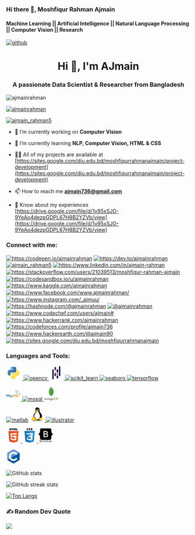 ### Hi there 👋, Moshfiqur Rahman Ajmain
#### Machine Learning || Artificial Intelligence || Natural Language Processing || Computer Vision || Research 

[<img src='https://cdn.jsdelivr.net/npm/simple-icons@3.0.1/icons/github.svg' alt='github' height='40'>](https://github.com/ajmainrahman)  

<h1 align="center">Hi 👋, I'm AJmain</h1>
<h3 align="center">A passionate Data Scientist & Researcher from Bangladesh</h3>

<p align="left"> <img src="https://komarev.com/ghpvc/?username=ajmainrahman&label=Profile%20views&color=0e75b6&style=flat" alt="ajmainrahman" /> </p>

<p align="left"> <a href="https://github.com/ryo-ma/github-profile-trophy"><img src="https://github-profile-trophy.vercel.app/?username=ajmainrahman" alt="ajmainrahman" /></a> </p>

<p align="left"> <a href="https://twitter.com/ajmain_rahman5" target="blank"><img src="https://img.shields.io/twitter/follow/ajmain_rahman5?logo=twitter&style=for-the-badge" alt="ajmain_rahman5" /></a> </p>

- 🔭 I’m currently working on **Computer Vision**

- 🌱 I’m currently learning **NLP, Computer Vision, HTML & CSS**

- 👨‍💻 All of my projects are available at [https://sites.google.com/diu.edu.bd/moshfiqurrahmanajmain/project-development](https://sites.google.com/diu.edu.bd/moshfiqurrahmanajmain/project-development)

- 📫 How to reach me **ajmain736@gmail.com**

- 📄 Know about my experiences [https://drive.google.com/file/d/1v95xSJO-9YeAo4dezpGDPL67H8B2YZVb/view](https://drive.google.com/file/d/1v95xSJO-9YeAo4dezpGDPL67H8B2YZVb/view)

<h3 align="left">Connect with me:</h3>
<p align="left">
<a href="https://codepen.io/ajmainrahman" target="blank"><img align="center" src="https://raw.githubusercontent.com/rahuldkjain/github-profile-readme-generator/master/src/images/icons/Social/codepen.svg" alt="https://codepen.io/ajmainrahman" height="30" width="40" /></a>
<a href="https://dev.to/ajmainrahman" target="blank"><img align="center" src="https://raw.githubusercontent.com/rahuldkjain/github-profile-readme-generator/master/src/images/icons/Social/devto.svg" alt="https://dev.to/ajmainrahman" height="30" width="40" /></a>
<a href="https://twitter.com/ajmain_rahman5" target="blank"><img align="center" src="https://raw.githubusercontent.com/rahuldkjain/github-profile-readme-generator/master/src/images/icons/Social/twitter.svg" alt="ajmain_rahman5" height="30" width="40" /></a>
<a href="https://www.linkedin.com/in/ajmain-rahman" target="blank"><img align="center" src="https://raw.githubusercontent.com/rahuldkjain/github-profile-readme-generator/master/src/images/icons/Social/linked-in-alt.svg" alt="https://www.linkedin.com/in/ajmain-rahman" height="30" width="40" /></a>
<a href="https://stackoverflow.com/users/21039513/moshfiqur-rahman-ajmain" target="blank"><img align="center" src="https://raw.githubusercontent.com/rahuldkjain/github-profile-readme-generator/master/src/images/icons/Social/stack-overflow.svg" alt="https://stackoverflow.com/users/21039513/moshfiqur-rahman-ajmain" height="30" width="40" /></a>
<a href="https://codesandbox.io/u/ajmainrahman" target="blank"><img align="center" src="https://raw.githubusercontent.com/rahuldkjain/github-profile-readme-generator/master/src/images/icons/Social/codesandbox.svg" alt="https://codesandbox.io/u/ajmainrahman" height="30" width="40" /></a>
<a href="https://www.kaggle.com/ajmainrahman" target="blank"><img align="center" src="https://raw.githubusercontent.com/rahuldkjain/github-profile-readme-generator/master/src/images/icons/Social/kaggle.svg" alt="https://www.kaggle.com/ajmainrahman" height="30" width="40" /></a>
<a href="https://www.facebook.com/www.ajmainrahman/" target="blank"><img align="center" src="https://raw.githubusercontent.com/rahuldkjain/github-profile-readme-generator/master/src/images/icons/Social/facebook.svg" alt="https://www.facebook.com/www.ajmainrahman/" height="30" width="40" /></a>
<a href="https://www.instagram.com/_ajmuu/" target="blank"><img align="center" src="https://raw.githubusercontent.com/rahuldkjain/github-profile-readme-generator/master/src/images/icons/Social/instagram.svg" alt="https://www.instagram.com/_ajmuu/" height="30" width="40" /></a>
<a href="https://hashnode.com/@ajmainrahman" target="blank"><img align="center" src="https://raw.githubusercontent.com/rahuldkjain/github-profile-readme-generator/master/src/images/icons/Social/hashnode.svg" alt="https://hashnode.com/@ajmainrahman" height="30" width="40" /></a>
<a href="https://medium.com/@ajmainrahman" target="blank"><img align="center" src="https://raw.githubusercontent.com/rahuldkjain/github-profile-readme-generator/master/src/images/icons/Social/medium.svg" alt="@ajmainrahman" height="30" width="40" /></a>
<a href="www.codechef.com/users/ajmain#" target="blank"><img align="center" src="https://cdn.jsdelivr.net/npm/simple-icons@3.1.0/icons/codechef.svg" alt="https://www.codechef.com/users/ajmain#" height="30" width="40" /></a>
<a href="https://www.hackerrank.com/ajmainrahman" target="blank"><img align="center" src="https://raw.githubusercontent.com/rahuldkjain/github-profile-readme-generator/master/src/images/icons/Social/hackerrank.svg" alt="https://www.hackerrank.com/ajmainrahman" height="30" width="40" /></a>
<a href="https://codeforces.com/profile/ajmain736" target="blank"><img align="center" src="https://raw.githubusercontent.com/rahuldkjain/github-profile-readme-generator/master/src/images/icons/Social/codeforces.svg" alt="https://codeforces.com/profile/ajmain736" height="30" width="40" /></a>
<a href="https://www.hackerearth.com/@ajmain90" target="blank"><img align="center" src="https://raw.githubusercontent.com/rahuldkjain/github-profile-readme-generator/master/src/images/icons/Social/hackerearth.svg" alt="https://www.hackerearth.com/@ajmain90" height="30" width="40" /></a>
<a href="/https://sites.google.com/diu.edu.bd/moshfiqurrahmanajmain" target="blank"><img align="center" src="https://raw.githubusercontent.com/rahuldkjain/github-profile-readme-generator/master/src/images/icons/Social/rss.svg" alt="https://sites.google.com/diu.edu.bd/moshfiqurrahmanajmain" height="30" width="40" /></a>
</p>

<h3 align="left">Languages and Tools:</h3>
<p align="left">
<a href="https://www.python.org" target="_blank" rel="noreferrer"> <img src="https://raw.githubusercontent.com/devicons/devicon/master/icons/python/python-original.svg" alt="python" width="40" height="40"/></a>
  <a href="https://pytorch.org/" target="_blank" rel="noreferrer"> <img 
href="https://opencv.org/" target="_blank" rel="noreferrer"> <img src="https://www.vectorlogo.zone/logos/opencv/opencv-icon.svg" alt="opencv" width="40" height="40"/> </a>
  <a href="https://pandas.pydata.org/" target="_blank" rel="noreferrer"> <img src="https://raw.githubusercontent.com/devicons/devicon/2ae2a900d2f041da66e950e4d48052658d850630/icons/pandas/pandas-original.svg" alt="pandas" 
src="https://www.vectorlogo.zone/logos/pytorch/pytorch-icon.svg" alt="pytorch" width="40" height="40"/> </a>
  <a href="https://scikit-learn.org/" target="_blank" rel="noreferrer"> <img src="https://upload.wikimedia.org/wikipedia/commons/0/05/Scikit_learn_logo_small.svg" alt="scikit_learn" width="40" height="40"/> </a>
  <a href="https://seaborn.pydata.org/" target="_blank" rel="noreferrer"> <img src="https://seaborn.pydata.org/_images/logo-mark-lightbg.svg" alt="seaborn" width="40" height="40"/> </a>
  <a href="https://www.tensorflow.org" target="_blank" rel="noreferrer"> <img src="https://www.vectorlogo.zone/logos/tensorflow/tensorflow-icon.svg" alt="tensorflow" width="40" height="40"/> </a> 
  
<a href="https://www.mysql.com/" target="_blank" rel="noreferrer"> <img src="https://raw.githubusercontent.com/devicons/devicon/master/icons/mysql/mysql-original-wordmark.svg" alt="mysql" width="40" height="40"/>
 <a href="https://www.microsoft.com/en-us/sql-server" target="_blank" rel="noreferrer"> <img src="https://www.svgrepo.com/show/303229/microsoft-sql-server-logo.svg" alt="mssql" width="40" height="40"/> </a>
 <a href="https://www.mongodb.com/" target="_blank" rel="noreferrer"> <img src="https://raw.githubusercontent.com/devicons/devicon/master/icons/mongodb/mongodb-original-wordmark.svg" alt="mongodb" width="40" height="40"/> </a> 
  
  <a href="https://www.mathworks.com/" target="_blank" rel="noreferrer"> <img src="https://upload.wikimedia.org/wikipedia/commons/2/21/Matlab_Logo.png" alt="matlab" width="40" height="40"/></a>
    <a href="https://www.linux.org/" target="_blank" rel="noreferrer"> <img src="https://raw.githubusercontent.com/devicons/devicon/master/icons/linux/linux-original.svg" alt="linux" width="40" height="40"/> </a> 
   <a href="https://www.adobe.com/in/products/illustrator.html" target="_blank" rel="noreferrer"> <img src="https://www.vectorlogo.zone/logos/adobe_illustrator/adobe_illustrator-icon.svg" alt="illustrator" width="40" height="40"/> </a> 
  
  <a href="https://www.w3.org/html/" target="_blank" rel="noreferrer"> <img src="https://raw.githubusercontent.com/devicons/devicon/master/icons/html5/html5-original-wordmark.svg" alt="html5" width="40" height="40"/> </a> 
 <a href="https://www.w3schools.com/css/" target="_blank" rel="noreferrer"> <img                                                                          src="https://raw.githubusercontent.com/devicons/devicon/master/icons/css3/css3-original-wordmark.svg" alt="css3" width="40" height="40"/> </a> 
  <a href="https://getbootstrap.com" target="_blank" rel="noreferrer"> <img src="https://raw.githubusercontent.com/devicons/devicon/master/icons/bootstrap/bootstrap-plain-wordmark.svg" alt="bootstrap" width="40" height="40"/>     </a>
  
  <a href="https://www.cprogramming.com/" target="_blank" rel="noreferrer"> <img 
  src="https://raw.githubusercontent.com/devicons/devicon/master/icons/c/c-original.svg" alt="c" width="40" height="40"/></a> 
</p>


![GitHub stats](https://github-readme-stats.vercel.app/api?username=ajmainrahman&show_icons=true&count_private=true)  

![GitHub streak stats](https://streak-stats.demolab.com/?user=ajmainrahman)  

[![Top Langs](https://github-readme-stats.vercel.app/api/top-langs/?username=ajmainrahman)](https://github.com/anuraghazra/github-readme-stats)



### ✍️ Random Dev Quote
![](https://quotes-github-readme.vercel.app/api?type=horizontal&theme=merko)
